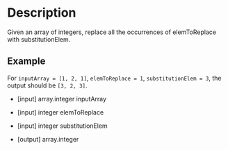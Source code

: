 # Description

Given an array of integers, replace all the occurrences of elemToReplace with substitutionElem.

## Example

For `inputArray = [1, 2, 1]`, `elemToReplace = 1`, `substitutionElem = 3`, the output should be `[3, 2, 3]`.

-   [input] array.integer inputArray

-   [input] integer elemToReplace

-   [input] integer substitutionElem

-   [output] array.integer
